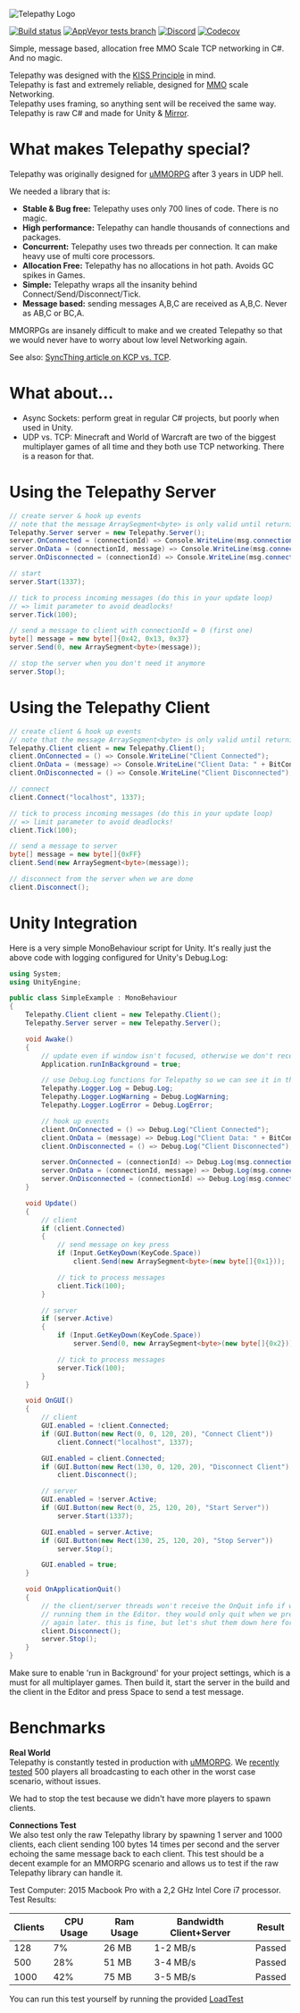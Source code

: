 ![Telepathy Logo](https://i.imgur.com/2Dw1zx6.png)

[![Build status](https://img.shields.io/appveyor/ci/vis2k73562/telepathy.svg)](https://ci.appveyor.com/project/vis2k73562/telepathy/)
[![AppVeyor tests branch](https://img.shields.io/appveyor/tests/vis2k73562/telepathy.svg)](https://ci.appveyor.com/project/vis2k73562/telepathy/branch/master/tests)
[![Discord](https://img.shields.io/discord/343440455738064897.svg)](https://discordapp.com/invite/N9QVxbM)
[![Codecov](https://codecov.io/gh/vis2k/telepathy/graph/badge.svg)](https://codecov.io/gh/vis2k/telepathy)

Simple, message based, allocation free MMO Scale TCP networking in C#. And no magic.

Telepathy was designed with the [KISS Principle](https://en.wikipedia.org/wiki/KISS_principle) in mind.<br/>
Telepathy is fast and extremely reliable, designed for [MMO](https://www.assetstore.unity3d.com/#!/content/51212) scale Networking.<br/>
Telepathy uses framing, so anything sent will be received the same way.<br/>
Telepathy is raw C# and made for Unity & [Mirror](https://github.com/vis2k/Mirror).<br/>

# What makes Telepathy special?
Telepathy was originally designed for [uMMORPG](https://assetstore.unity.com/packages/templates/systems/ummorpg-remastered-159401) after 3 years in UDP hell.

We needed a library that is:
* **Stable & Bug free:** Telepathy uses only 700 lines of code. There is no magic.
* **High performance:** Telepathy can handle thousands of connections and packages.
* **Concurrent:** Telepathy uses two threads per connection. It can make heavy use of multi core processors.
* **Allocation Free:** Telepathy has no allocations in hot path. Avoids GC spikes in Games.
* **Simple:** Telepathy wraps all the insanity behind Connect/Send/Disconnect/Tick.
* **Message based:** sending messages A,B,C are received as A,B,C. Never as AB,C or BC,A.

MMORPGs are insanely difficult to make and we created Telepathy so that we would never have to worry about low level Networking again.<br>

See also: [SyncThing article on KCP vs. TCP](https://forum.syncthing.net/t/connections-over-udp/9382).

# What about...
* Async Sockets: perform great in regular C# projects, but poorly when used in Unity.
* UDP vs. TCP: Minecraft and World of Warcraft are two of the biggest multiplayer games of all time and they both use TCP networking. There is a reason for that.

# Using the Telepathy Server
```C#
// create server & hook up events
// note that the message ArraySegment<byte> is only valid until returning (allocation free)
Telepathy.Server server = new Telepathy.Server();
server.OnConnected = (connectionId) => Console.WriteLine(msg.connectionId + " Connected");
server.OnData = (connectionId, message) => Console.WriteLine(msg.connectionId + " Data: " + BitConverter.ToString(message.Array, message.Offset, message.Count));
server.OnDisconnected = (connectionId) => Console.WriteLine(msg.connectionId + " Disconnected");

// start
server.Start(1337);

// tick to process incoming messages (do this in your update loop)
// => limit parameter to avoid deadlocks!
server.Tick(100);

// send a message to client with connectionId = 0 (first one)
byte[] message = new byte[]{0x42, 0x13, 0x37}
server.Send(0, new ArraySegment<byte>(message));

// stop the server when you don't need it anymore
server.Stop();
```

# Using the Telepathy Client
```C#
// create client & hook up events
// note that the message ArraySegment<byte> is only valid until returning (allocation free)
Telepathy.Client client = new Telepathy.Client();
client.OnConnected = () => Console.WriteLine("Client Connected");
client.OnData = (message) => Console.WriteLine("Client Data: " + BitConverter.ToString(message.Array, message.Offset, message.Count));
client.OnDisconnected = () => Console.WriteLine("Client Disconnected");

// connect
client.Connect("localhost", 1337);

// tick to process incoming messages (do this in your update loop)
// => limit parameter to avoid deadlocks!
client.Tick(100);

// send a message to server
byte[] message = new byte[]{0xFF}
client.Send(new ArraySegment<byte>(message));

// disconnect from the server when we are done
client.Disconnect();
```

# Unity Integration
Here is a very simple MonoBehaviour script for Unity. It's really just the above code with logging configured for Unity's Debug.Log:
```C#
using System;
using UnityEngine;

public class SimpleExample : MonoBehaviour
{
    Telepathy.Client client = new Telepathy.Client();
    Telepathy.Server server = new Telepathy.Server();

    void Awake()
    {
        // update even if window isn't focused, otherwise we don't receive.
        Application.runInBackground = true;

        // use Debug.Log functions for Telepathy so we can see it in the console
        Telepathy.Logger.Log = Debug.Log;
        Telepathy.Logger.LogWarning = Debug.LogWarning;
        Telepathy.Logger.LogError = Debug.LogError;

        // hook up events
        client.OnConnected = () => Debug.Log("Client Connected");
        client.OnData = (message) => Debug.Log("Client Data: " + BitConverter.ToString(message.Array, message.Offset, message.Count));
        client.OnDisconnected = () => Debug.Log("Client Disconnected");

        server.OnConnected = (connectionId) => Debug.Log(msg.connectionId + " Connected");
        server.OnData = (connectionId, message) => Debug.Log(msg.connectionId + " Data: " + BitConverter.ToString(message.Array, message.Offset, message.Count));
        server.OnDisconnected = (connectionId) => Debug.Log(msg.connectionId + " Disconnected");
    }

    void Update()
    {
        // client
        if (client.Connected)
        {
            // send message on key press
            if (Input.GetKeyDown(KeyCode.Space))
                client.Send(new ArraySegment<byte>(new byte[]{0x1}));

            // tick to process messages
            client.Tick(100);
        }

        // server
        if (server.Active)
        {
            if (Input.GetKeyDown(KeyCode.Space))
                server.Send(0, new ArraySegment<byte>(new byte[]{0x2}));

            // tick to process messages
            server.Tick(100);
        }
    }

    void OnGUI()
    {
        // client
        GUI.enabled = !client.Connected;
        if (GUI.Button(new Rect(0, 0, 120, 20), "Connect Client"))
            client.Connect("localhost", 1337);

        GUI.enabled = client.Connected;
        if (GUI.Button(new Rect(130, 0, 120, 20), "Disconnect Client"))
            client.Disconnect();

        // server
        GUI.enabled = !server.Active;
        if (GUI.Button(new Rect(0, 25, 120, 20), "Start Server"))
            server.Start(1337);

        GUI.enabled = server.Active;
        if (GUI.Button(new Rect(130, 25, 120, 20), "Stop Server"))
            server.Stop();

        GUI.enabled = true;
    }

    void OnApplicationQuit()
    {
        // the client/server threads won't receive the OnQuit info if we are
        // running them in the Editor. they would only quit when we press Play
        // again later. this is fine, but let's shut them down here for consistency
        client.Disconnect();
        server.Stop();
    }
}
```
Make sure to enable 'run in Background' for your project settings, which is a must for all multiplayer games.
Then build it, start the server in the build and the client in the Editor and press Space to send a test message.

# Benchmarks
**Real World**<br/>
Telepathy is constantly tested in production with [uMMORPG](https://www.assetstore.unity3d.com/#!/content/51212).
We [recently tested](https://youtu.be/mDCNff1S9ZU) 500 players all broadcasting to each other in the worst case scenario, without issues.

We had to stop the test because we didn't have more players to spawn clients.<br/>

**Connections Test**<br/>
We also test only the raw Telepathy library by spawning 1 server and 1000 clients, each client sending 100 bytes 14 times per second and the server echoing the same message back to each client. This test should be a decent example for an MMORPG scenario and allows us to test if the raw Telepathy library can handle it.

Test Computer: 2015 Macbook Pro with a 2,2 GHz Intel Core i7 processor.<br/>
Test Results:<br/>

| Clients | CPU Usage | Ram Usage | Bandwidth Client+Server  | Result |
| ------- | ----------| --------- | ------------------------ | ------ |
|   128   |        7% |     26 MB |         1-2 MB/s         | Passed |
|   500   |       28% |     51 MB |         3-4 MB/s         | Passed |
|  1000   |       42% |     75 MB |         3-5 MB/s         | Passed |

You can run this test yourself by running the provided [LoadTest](LoadTest)
